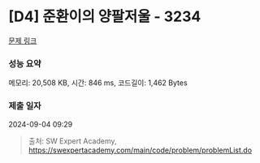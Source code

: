 # [D4] 준환이의 양팔저울 - 3234 

[문제 링크](https://swexpertacademy.com/main/code/problem/problemDetail.do?contestProbId=AWAe7XSKfUUDFAUw) 

### 성능 요약

메모리: 20,508 KB, 시간: 846 ms, 코드길이: 1,462 Bytes

### 제출 일자

2024-09-04 09:29



> 출처: SW Expert Academy, https://swexpertacademy.com/main/code/problem/problemList.do